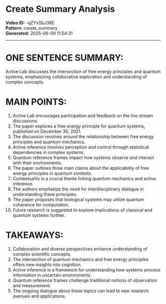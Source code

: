 # Create Summary Analysis

**Video ID:** -qZYxSbJ38E  
**Pattern:** create_summary  
**Generated:** 2025-06-09 11:54:31  

---

# ONE SENTENCE SUMMARY:
Active Lab discusses the intersection of free energy principles and quantum systems, emphasizing collaborative exploration and understanding of complex concepts.

# MAIN POINTS:
1. Active Lab encourages participation and feedback on the live stream discussions.
2. The paper explores a free energy principle for quantum systems, published on December 30, 2021.
3. The discussion revolves around the relationship between free energy principles and quantum mechanics.
4. Active inference involves perception and control through statistical dependencies in complex systems.
5. Quantum reference frames impact how systems observe and interact with their environments.
6. The paper outlines three main claims about the applicability of free energy principles in quantum contexts.
7. Contextuality is a crucial theme linking quantum mechanics and active inference.
8. The authors emphasize the need for interdisciplinary dialogue in understanding these principles.
9. The paper proposes that biological systems may utilize quantum coherence for computation.
10. Future research is suggested to explore implications of classical and quantum systems further.

# TAKEAWAYS:
1. Collaboration and diverse perspectives enhance understanding of complex scientific concepts.
2. The intersection of quantum mechanics and free energy principles offers new insights into cognition.
3. Active inference is a framework for understanding how systems process information in uncertain environments.
4. Quantum reference frames challenge traditional notions of observation and measurement.
5. The ongoing dialogue about these topics can lead to new research avenues and applications.